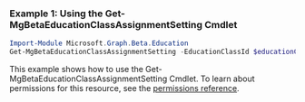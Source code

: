 ### Example 1: Using the Get-MgBetaEducationClassAssignmentSetting Cmdlet
```powershell
Import-Module Microsoft.Graph.Beta.Education
Get-MgBetaEducationClassAssignmentSetting -EducationClassId $educationClassId
```
This example shows how to use the Get-MgBetaEducationClassAssignmentSetting Cmdlet.
To learn about permissions for this resource, see the [permissions reference](/graph/permissions-reference).
